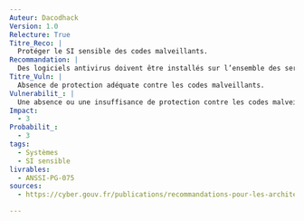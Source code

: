 ```yaml
---
Auteur: Dacodhack
Version: 1.0
Relecture: True
Titre_Reco: |
  Protéger le SI sensible des codes malveillants.
Recommandation: |
  Des logiciels antivirus doivent être installés sur l’ensemble des serveurs applicatifs, sur les postes de travail et sur les moyens permettant l’interconnexion du SI sensible avec d’autres SI. Dans la mesure du possible, il est recommandé de diversifier les technologies de protection contre les codes malveillants sur ces différents systèmes.
Titre_Vuln: |
  Absence de protection adéquate contre les codes malveillants.
Vulnerabilit_: |
  Une absence ou une insuffisance de protection contre les codes malveillants expose le SI sensible à des infections pouvant compromettre l’intégrité, la disponibilité et la confidentialité des données critiques. La diversité des technologies est essentielle pour renforcer la résilience face aux attaques ciblées.
Impact:
  - 3
Probabilit_:
  - 3
tags:
  - Systèmes
  - SI sensible
livrables:
  - ANSSI-PG-075
sources:
  - https://cyber.gouv.fr/publications/recommandations-pour-les-architectures-des-si-sensibles-ou-dr

---
```

